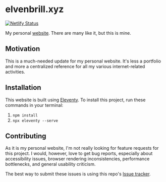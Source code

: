 # elvenbrill.xyz

[![Netlify Status](https://api.netlify.com/api/v1/badges/d077c787-d5c7-4091-b960-894a2c093181/deploy-status)](https://app.netlify.com/sites/elvenbrill/deploys)

My personal [website](https://elvenbrill.xyz). There are many like it, but this is mine.

## Motivation

This is a much-needed update for my personal website. It's less a portfolio and more a centralized reference for all my various internet-related activities.

## Installation

This website is built using [Eleventy](https://www.11ty.dev/). To install this project, run these commands in your terminal:

1. `npm install`
1. `npx eleventy --serve`

## Contributing

As it is my personal website, I'm not really looking for feature requests for this project. I would, however, love to get bug reports, especially about accessibility issues, browser rendering inconsistencies, performance bottlenecks, and general usability criticism.

The best way to submit these issues is using this repo's [Issue tracker](https://github.com/elvenbrill/elvenbrill.xyz/issues).
